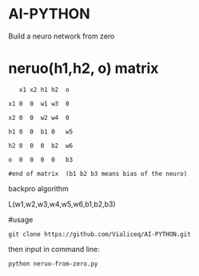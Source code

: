 # AI-PYTHON

Build a neuro network from zero

# neruo(h1,h2, o) matrix
```   
   x1 x2 h1 h2  o  

x1 0  0  w1 w3  0  

x2 0  0  w2 w4  0  

h1 0  0  b1 0   w5  

h2 0  0  0  b2  w6  

o  0  0  0  0   b3  

#end of matrix  (b1 b2 b3 means bias of the neuro)
```

backpro algorithm

L(w1,w2,w3,w4,w5,w6,b1,b2,b3)


#usage
 ```
git clone https://github.com/Vialiceq/AI-PYTHON.git
```
then input in command line:
```
python neruo-from-zero.py
```

